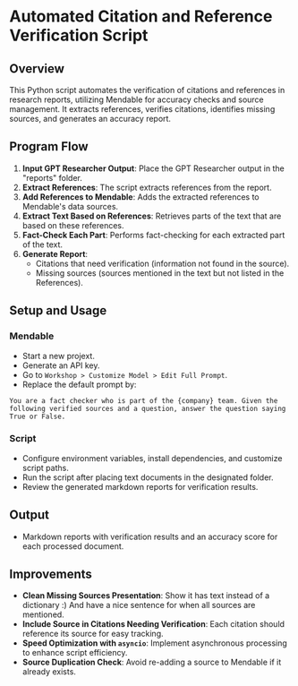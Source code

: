 # Automated Citation and Reference Verification Script

## Overview
This Python script automates the verification of citations and references in research reports, utilizing Mendable for accuracy checks and source management. It extracts references, verifies citations, identifies missing sources, and generates an accuracy report.

## Program Flow
1. **Input GPT Researcher Output**: Place the GPT Researcher output in the "reports" folder.
2. **Extract References**: The script extracts references from the report.
3. **Add References to Mendable**: Adds the extracted references to Mendable's data sources.
4. **Extract Text Based on References**: Retrieves parts of the text that are based on these references.
5. **Fact-Check Each Part**: Performs fact-checking for each extracted part of the text.
6. **Generate Report**:
    - Citations that need verification (information not found in the source).
    - Missing sources (sources mentioned in the text but not listed in the References).

## Setup and Usage

### Mendable
- Start a new projext.
- Generate an API key.
- Go to `Workshop > Customize Model > Edit Full Prompt`.
- Replace the default prompt by:

```
You are a fact checker who is part of the {company} team. Given the following verified sources and a question, answer the question saying True or False.
```

### Script
- Configure environment variables, install dependencies, and customize script paths.
- Run the script after placing text documents in the designated folder.
- Review the generated markdown reports for verification results.

## Output
- Markdown reports with verification results and an accuracy score for each processed document.

## Improvements
- **Clean Missing Sources Presentation**: Show it has text instead of a dictionary :) And have a nice sentence for when all sources are mentioned.
- **Include Source in Citations Needing Verification**: Each citation should reference its source for easy tracking.
- **Speed Optimization with `asyncio`**: Implement asynchronous processing to enhance script efficiency.
- **Source Duplication Check**: Avoid re-adding a source to Mendable if it already exists.